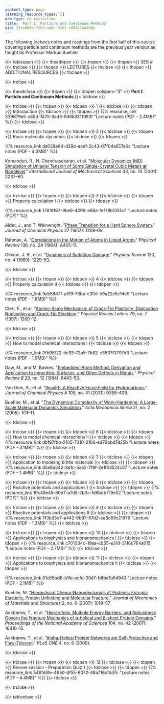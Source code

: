 ```yaml
---
content_type: page
learning_resource_types: []
ocw_type: CourseSection
title: 'Part I: Particle and Continuum Methods'
uid: 33eabb9b-72b3-aa0c-3f63-c881b7ad488e
---
```


The following lectures notes and readings from the first half of this course covering particle and continuum methods are the previous year version as taught by Professor Markus Buehler.

{{< tableopen >}}
{{< theadopen >}}
{{< tropen >}}
{{< thopen >}}
SES #
{{< thclose >}}
{{< thopen >}}
LECTURES
{{< thclose >}}
{{< thopen >}}
ADDITIONAL RESOURCES
{{< thclose >}}

{{< trclose >}}

{{< theadclose >}}
{{< tropen >}}
{{< tdopen colspan="3" >}}
**Part I: Particle and Continuum Methods**
{{< tdclose >}}

{{< trclose >}}
{{< tropen >}}
{{< tdopen >}}
1
{{< tdclose >}}
{{< tdopen >}}
Introduction
{{< tdclose >}}
{{< tdopen >}}
{{% resource_link 339679e5-c88d-1475-3ed3-9d6b3311993f "Lecture notes (PDF - 2.4MB)" %}}
{{< tdclose >}}

{{< trclose >}}
{{< tropen >}}
{{< tdopen >}}
2
{{< tdclose >}}
{{< tdopen >}}
Basic molecular dynamics
{{< tdclose >}}
{{< tdopen >}}


{{% resource_link da038e84-d39d-eadf-3c43-07f04a657e6c "Lecture notes (PDF - 4.3MB)" %}}

Komanduri, R., N. Chandrasekaran, et al. "[Molecular Dynamics (MD) Simulation of Uniaxial Tension of Some Single-Crystal Cubic Metals at Nanolevel](http://dx.doi.org/10.1016/S0020-7403(01)00043-1)." _International Journal of Mechanical Sciences_ 43, no. 10 (2001): 2237–60.


{{< tdclose >}}

{{< trclose >}}
{{< tropen >}}
{{< tdopen >}}
3
{{< tdclose >}}
{{< tdopen >}}
Property calculation I
{{< tdclose >}}
{{< tdopen >}}


{{% resource_link 17819167-9be6-4299-e66a-fef78b1051a7 "Lecture notes (PDF)" %}}

Alder, J., and T. Wainwright. "[Phase Transition for a Hard Sphere System](http://dx.doi.org/10.1063/1.1743957)." _Journal of Chemical Physics_ 27 (1957): 1208–09.

Rahman, A. "[Correlations in the Motion of Atoms in Liquid Argon](http://dx.doi.org/10.1103/PhysRev.136.A405)." _Physical Review_ 136, no. 2A (1964): A405–11.

Gibson, J. B., et al. "[Dynamics of Radiation Damage](http://prola.aps.org/abstract/PR/v120/i4/p1229_1)." _Physical Review_ 120, no. 4 (1960): 1229–53.


{{< tdclose >}}

{{< trclose >}}
{{< tropen >}}
{{< tdopen >}}
4
{{< tdclose >}}
{{< tdopen >}}
Property calculation II
{{< tdclose >}}
{{< tdopen >}}


{{% resource_link 9ab5847f-a519-70ba-c30d-b9a22e5e14c9 "Lecture notes (PDF - 1.8MB)" %}}

Cleri, F., et al. "[Atomic-Scale Mechanism of Crack-Tip Plasticity: Dislocation Nucleation and Crack-Tip Shielding](http://dx.doi.org/10.1103/PhysRevLett.79.1309)." _Physical Review Letters_ 79, no. 7 (1997): 1309–12.


{{< tdclose >}}

{{< trclose >}}
{{< tropen >}}
{{< tdopen >}}
5
{{< tdclose >}}
{{< tdopen >}}
How to model chemical interactions I
{{< tdclose >}}
{{< tdopen >}}


{{% resource_link 0fb98f22-dc93-73a5-7b82-c3537f3797d3 "Lecture notes (PDF - 1.9MB)" %}}

Daw, M., and M. Baskes. "[Embedded-Atom Method: Derivation and Application to Impurities, Surfaces, and Other Defects in Metals](http://dx.doi.org/10.1103/PhysRevB.29.6443)." _Physical Review B_ 29, no. 12 (1984): 6443–53.

Van Duin, A., et al. "[ReaxFF: A Reactive Force Field for Hydrocarbons](http://dx.doi.org/10.1021/jp004368u)." _Journal of Chemical Physics A_ 105, no. 41 (2001): 9396–409.

Buehler, M., et al. "[The Dynamical Complexity of Work-Hardening: A Large-Scale Molecular Dynamics Simulation](http://dx.doi.org/10.1007/s10409-005-0019-9)." _Acta Mechanica Sinica_ 21, no. 2 (2005): 103–11.


{{< tdclose >}}

{{< trclose >}}
{{< tropen >}}
{{< tdopen >}}
6
{{< tdclose >}}
{{< tdopen >}}
How to model chemical interactions II
{{< tdclose >}}
{{< tdopen >}}
{{% resource_link dbf97fbb-2105-7310-2106-ed79bbd7d25b "Lecture notes (PDF - 3.1MB)" %}}
{{< tdclose >}}

{{< trclose >}}
{{< tropen >}}
{{< tdopen >}}
7
{{< tdclose >}}
{{< tdopen >}}
Application to modeling brittle materials
{{< tdclose >}}
{{< tdopen >}}
{{% resource_link d5e8b542-3d1c-5aa2-7f9f-2e1f43524c37 "Lecture notes (PDF - 1.4MB)" %}}
{{< tdclose >}}

{{< trclose >}}
{{< tropen >}}
{{< tdopen >}}
8
{{< tdclose >}}
{{< tdopen >}}
Reactive potentials and applications I
{{< tdclose >}}
{{< tdopen >}}
{{% resource_link 19c48e45-80d7-a7d5-2b0c-fd6bdb719e02 "Lecture notes (PDF)" %}}
{{< tdclose >}}

{{< trclose >}}
{{< tropen >}}
{{< tdopen >}}
9
{{< tdclose >}}
{{< tdopen >}}
Reactive potentials and applications II
{{< tdclose >}}
{{< tdopen >}}
{{% resource_link 7f3b05c7-a442-9b97-57d2-ee8c69c21976 "Lecture notes (PDF - 1.3MB)" %}}
{{< tdclose >}}

{{< trclose >}}
{{< tropen >}}
{{< tdopen >}}
10
{{< tdclose >}}
{{< tdopen >}}
Applications to biophysics and bionanomechanics I
{{< tdclose >}}
{{< tdopen >}}
{{% resource_link c701034c-19aa-cb55-e310-3116c764a015 "Lecture notes (PDF - 2.7MB)" %}}
{{< tdclose >}}

{{< trclose >}}
{{< tropen >}}
{{< tdopen >}}
11
{{< tdclose >}}
{{< tdopen >}}
Applications to biophysics and bionanomechanics II
{{< tdclose >}}
{{< tdopen >}}


{{% resource_link 81c66bd6-b1fe-ecfd-30d7-fdfbe1b94943 "Lecture notes (PDF - 2.1MB)" %}}

Buehler, M. ["Hierarchical Chemo-Nanomechanics of Proteins: Entropic Elasticity, Protein Unfolding and Molecular Fracture](http://dx.doi.org/10.2140/jomms.2007.2.1019)." _Journal of Mechanics of Materials and Structures_ 2, no. 6 (2007): 1019–57.

Ackbarow, T., et al. "[Hierarchies, Multiple Energy Barriers, and Robustness Govern the Fracture Mechanics of α-helical and β-sheet Protein Domains](http://dx.doi.org/10.1073/pnas.0705759104)." _Proceedings of the National Academy of Sciences_ 104, no. 42 (2007): 16410–15.

Ackbarow, T., et al. "[Alpha-Helical Protein Networks are Self-Protective and Flaw-Tolerant](http://dx.doi.org/10.1371/journal.pone.0006015)." _PLoS ONE_ 4, no. 6 (2009).


{{< tdclose >}}

{{< trclose >}}
{{< tropen >}}
{{< tdopen >}}
12
{{< tdclose >}}
{{< tdopen >}}
Review session - Preparation Quiz 1
{{< tdclose >}}
{{< tdopen >}}
{{% resource_link 546fd8fe-4650-df55-6372-48a716cfdd7c "Lecture notes (PDF - 4.4MB)" %}}
{{< tdclose >}}

{{< trclose >}}

{{< tableclose >}}